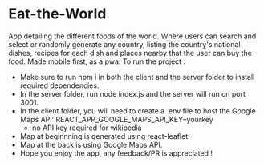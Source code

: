 # Eat-the-World
App detailing the different foods of the world.
Where users can search and select or randomly generate any country, listing the country's national dishes, recipes for each dish and places nearby that the user can buy the food.
Made mobile first, as a pwa.
To run the project :
- Make sure to run npm i in both the client and the server folder to install required dependencies.
- In the server folder, run node index.js and the server will run on port 3001.
- In the client folder, you will need to create a .env file to host the Google Maps API: REACT_APP_GOOGLE_MAPS_API_KEY=yourkey
    - no API key required for wikipedia
- Map at beginnning is generated using react-leaflet.
- Map at the back is using Google Maps API.
- Hope you enjoy the app, any feedback/PR is appreciated !
